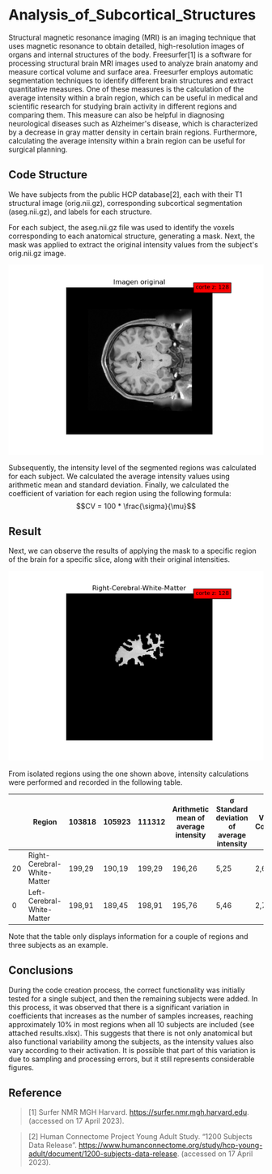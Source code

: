 # Analysis_of_Subcortical_Structures
Structural magnetic resonance imaging (MRI) is an imaging technique that uses magnetic resonance to obtain detailed, high-resolution images of organs and internal structures of the body. Freesurfer[1] is a software for processing structural brain MRI images used to analyze brain anatomy and measure cortical volume and surface area. Freesurfer employs automatic segmentation techniques to identify different brain structures and extract quantitative measures. One of these measures is the calculation of the average intensity within a brain region, which can be useful in medical and scientific research for studying brain activity in different regions and comparing them. This measure can also be helpful in diagnosing neurological diseases such as Alzheimer's disease, which is characterized by a decrease in gray matter density in certain brain regions. Furthermore, calculating the average intensity within a brain region can be useful for surgical planning.

## Code Structure
We have subjects from the public HCP database[2], each with their T1 structural image (orig.nii.gz), corresponding subcortical segmentation (aseg.nii.gz), and labels for each structure.

For each subject, the aseg.nii.gz file was used to identify the voxels corresponding to each anatomical structure, generating a mask. Next, the mask was applied to extract the original intensity values from the subject's orig.nii.gz image.

![Alt text](/img/Figure_2.png)

Subsequently, the intensity level of the segmented regions was calculated for each subject. We calculated the average intensity values using arithmetic mean and standard deviation. Finally, we calculated the coefficient of variation for each region using the following formula:
$$CV = 100 * \frac{\sigma}{\mu}$$

## Result
Next, we can observe the results of applying the mask to a specific region of the brain for a specific slice, along with their original intensities.

![Alt text](/img/Figure_3.png)

From isolated regions using the one shown above, intensity calculations were performed and recorded in the following table.

| |Region	|103818	|105923	|111312	|Arithmetic mean of average intensity	|σ Standard deviation of average intensity	|Variation Coefficient	|% Variation Coefficient|
| ---|--- |--- |--- |--- |--- |--- |--- |--- |
|20	|Right-Cerebral-White-Matter	|199,29 |	190,19	|199,29	|196,26	|5,25	|2,68|2,68|
|0	|Left-Cerebral-White-Matter	|198,91	|189,45	|198,91	|195,76|5,46	|2,79	|2,79|

Note that the table only displays information for a couple of regions and three subjects as an example.

## Conclusions
During the code creation process, the correct functionality was initially tested for a single subject, and then the remaining subjects were added. In this process, it was observed that there is a significant variation in coefficients that increases as the number of samples increases, reaching approximately 10% in most regions when all 10 subjects are included (see attached results.xlsx). This suggests that there is not only anatomical but also functional variability among the subjects, as the intensity values also vary according to their activation. It is possible that part of this variation is due to sampling and processing errors, but it still represents considerable figures.

## Reference
> [1] Surfer NMR MGH Harvard. https://surfer.nmr.mgh.harvard.edu. (accessed on 17 April 2023).

> [2] Human Connectome Project Young Adult Study. “1200 Subjects Data Release”. https://www.humanconnectome.org/study/hcp-young-adult/document/1200-subjects-data-release. (accessed on 17 April 2023).
